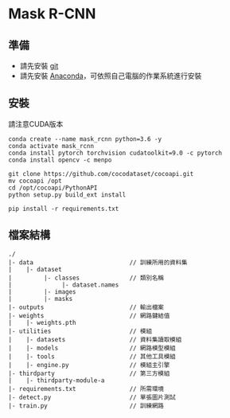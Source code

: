 # Mask R-CNN

## 準備
- 請先安裝 [git][git_url]
- 請先安裝 [Anaconda][anaconda_url]，可依照自己電腦的作業系統進行安裝

[git_url]: https://git-scm.com/downloads/
[anaconda_url]: https://www.anaconda.com/distribution/

## 安裝
請注意CUDA版本
```
conda create --name mask_rcnn python=3.6 -y
conda activate mask_rcnn
conda install pytorch torchvision cudatoolkit=9.0 -c pytorch
conda install opencv -c menpo

git clone https://github.com/cocodataset/cocoapi.git
mv cocoapi /opt
cd /opt/cocoapi/PythonAPI
python setup.py build_ext install

pip install -r requirements.txt
```

## 檔案結構
```
./
|- data                           // 訓練所用的資料集
|    |- dataset
|         |- classes              // 類別名稱
|              |- dataset.names
|         |- images
|         |- masks
|- outputs                        // 輸出檔案
|- weights                        // 網路鍵結值
|    |- weights.pth
|- utilities                      // 模組
|    |- datasets                  // 資料集讀取模組
|    |- models                    // 網路模型模組
|    |- tools                     // 其他工具模組
|    |- engine.py                 // 模組主引擎
|- thirdparty                     // 第三方模組
|    |- thirdparty-module-a
|- requirements.txt               // 所需環境
|- detect.py                      // 單張圖片測試
|- train.py                       // 訓練網路
```
